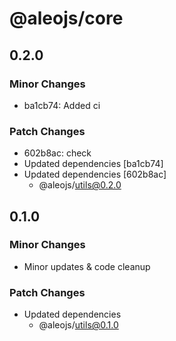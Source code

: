 # @aleojs/core

## 0.2.0

### Minor Changes

- ba1cb74: Added ci

### Patch Changes

- 602b8ac: check
- Updated dependencies [ba1cb74]
- Updated dependencies [602b8ac]
  - @aleojs/utils@0.2.0

## 0.1.0

### Minor Changes

- Minor updates & code cleanup

### Patch Changes

- Updated dependencies
  - @aleojs/utils@0.1.0
